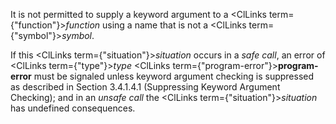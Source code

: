  



It is not permitted to supply a keyword argument to a <ClLinks  term={"function"}><i>function</i></ClLinks> using a name that is not a <ClLinks  term={"symbol"}><i>symbol</i></ClLinks>. 



If this <ClLinks  term={"situation"}><i>situation</i></ClLinks> occurs in a *safe call*, an error of <ClLinks  term={"type"}><i>type</i></ClLinks> <ClLinks  term={"program-error"}><b>program-error</b></ClLinks> must be signaled unless keyword argument checking is suppressed as described in Section 3.4.1.4.1 (Suppressing Keyword Argument Checking); and in an *unsafe call* the <ClLinks  term={"situation"}><i>situation</i></ClLinks> has undefined consequences. 



